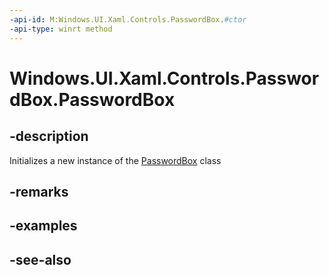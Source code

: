 ```yaml
---
-api-id: M:Windows.UI.Xaml.Controls.PasswordBox.#ctor
-api-type: winrt method
---
```


<!-- Method syntax
public PasswordBox()
-->

# Windows.UI.Xaml.Controls.PasswordBox.PasswordBox

## -description
Initializes a new instance of the [PasswordBox](passwordbox.md) class


## -remarks

## -examples

## -see-also
